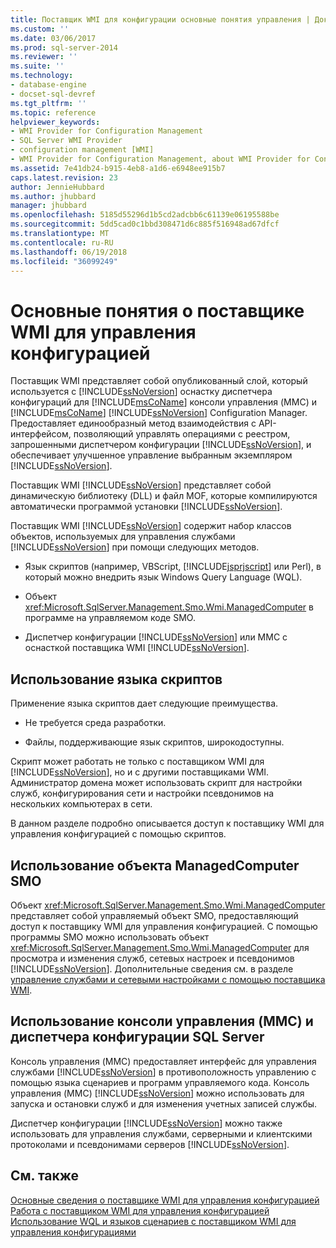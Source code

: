 ```yaml
---
title: Поставщик WMI для конфигурации основные понятия управления | Документы Microsoft
ms.custom: ''
ms.date: 03/06/2017
ms.prod: sql-server-2014
ms.reviewer: ''
ms.suite: ''
ms.technology:
- database-engine
- docset-sql-devref
ms.tgt_pltfrm: ''
ms.topic: reference
helpviewer_keywords:
- WMI Provider for Configuration Management
- SQL Server WMI Provider
- configuration management [WMI]
- WMI Provider for Configuration Management, about WMI Provider for Configuration Management
ms.assetid: 7e41db24-b915-4eb8-a1d6-e6948ee915b7
caps.latest.revision: 23
author: JennieHubbard
ms.author: jhubbard
manager: jhubbard
ms.openlocfilehash: 5185d55296d1b5cd2adcbb6c61139e06195588be
ms.sourcegitcommit: 5dd5cad0c1bbd308471d6c885f516948ad67dfcf
ms.translationtype: MT
ms.contentlocale: ru-RU
ms.lasthandoff: 06/19/2018
ms.locfileid: "36099249"
---
```

# <a name="wmi-provider-for-configuration-management-concepts"></a>Основные понятия о поставщике WMI для управления конфигурацией
  Поставщик WMI представляет собой опубликованный слой, который используется с [!INCLUDE[ssNoVersion](../../includes/ssnoversion-md.md)] оснастку диспетчера конфигураций для [!INCLUDE[msCoName](../../includes/msconame-md.md)] консоли управления (MMC) и [!INCLUDE[msCoName](../../includes/msconame-md.md)] [!INCLUDE[ssNoVersion](../../includes/ssnoversion-md.md)] Configuration Manager. Предоставляет единообразный метод взаимодействия с API-интерфейсом, позволяющий управлять операциями с реестром, запрошенными диспетчером конфигурации [!INCLUDE[ssNoVersion](../../includes/ssnoversion-md.md)], и обеспечивает улучшенное управление выбранным экземпляром [!INCLUDE[ssNoVersion](../../includes/ssnoversion-md.md)].  
  
 Поставщик WMI [!INCLUDE[ssNoVersion](../../includes/ssnoversion-md.md)] представляет собой динамическую библиотеку (DLL) и файл MOF, которые компилируются автоматически программой установки [!INCLUDE[ssNoVersion](../../includes/ssnoversion-md.md)].  
  
 Поставщик WMI [!INCLUDE[ssNoVersion](../../includes/ssnoversion-md.md)] содержит набор классов объектов, используемых для управления службами [!INCLUDE[ssNoVersion](../../includes/ssnoversion-md.md)] при помощи следующих методов.  
  
-   Язык скриптов (например, VBScript, [!INCLUDE[jsprjscript](../../includes/jsprjscript-md.md)] или Perl), в который можно внедрить язык Windows Query Language (WQL).  
  
-   Объект <xref:Microsoft.SqlServer.Management.Smo.Wmi.ManagedComputer> в программе на управляемом коде SMO.  
  
-   Диспетчер конфигурации [!INCLUDE[ssNoVersion](../../includes/ssnoversion-md.md)] или MMC с оснасткой поставщика WMI [!INCLUDE[ssNoVersion](../../includes/ssnoversion-md.md)].  
  
## <a name="using-a-script-language"></a>Использование языка скриптов  
 Применение языка скриптов дает следующие преимущества.  
  
-   Не требуется среда разработки.  
  
-   Файлы, поддерживающие язык скриптов, широкодоступны.  
  
 Скрипт может работать не только с поставщиком WMI для [!INCLUDE[ssNoVersion](../../includes/ssnoversion-md.md)], но и с другими поставщиками WMI. Администратор домена может использовать скрипт для настройки служб, конфигурирования сети и настройки псевдонимов на нескольких компьютерах в сети.  
  
 В данном разделе подробно описывается доступ к поставщику WMI для управления конфигурацией с помощью скриптов.  
  
## <a name="using-the-smo-managedcomputer-object"></a>Использование объекта ManagedComputer SMO  
 Объект <xref:Microsoft.SqlServer.Management.Smo.Wmi.ManagedComputer> представляет собой управляемый объект SMO, предоставляющий доступ к поставщику WMI для управления конфигурацией. С помощью программы SMO можно использовать объект <xref:Microsoft.SqlServer.Management.Smo.Wmi.ManagedComputer> для просмотра и изменения служб, сетевых настроек и псевдонимов [!INCLUDE[ssNoVersion](../../includes/ssnoversion-md.md)]. Дополнительные сведения см. в разделе [управление службами и сетевыми настройками с помощью поставщика WMI](../server-management-objects-smo/tasks/managing-services-and-network-settings-by-using-wmi-provider.md).  
  
## <a name="using-the-microsoft-management-console-or-sql-server-configuration-manager"></a>Использование консоли управления (MMC) и диспетчера конфигурации SQL Server  
 Консоль управления (MMC) предоставляет интерфейс для управления службами [!INCLUDE[ssNoVersion](../../includes/ssnoversion-md.md)] в противоположность управлению с помощью языка сценариев и программ управляемого кода. Консоль управления (MMC) [!INCLUDE[ssNoVersion](../../includes/ssnoversion-md.md)] можно использовать для запуска и остановки служб и для изменения учетных записей службы.  
  
 Диспетчер конфигурации [!INCLUDE[ssNoVersion](../../includes/ssnoversion-md.md)] можно также использовать для управления службами, серверными и клиентскими протоколами и псевдонимами серверов [!INCLUDE[ssNoVersion](../../includes/ssnoversion-md.md)].  
  
## <a name="see-also"></a>См. также  
 [Основные сведения о поставщике WMI для управления конфигурацией](understanding-the-wmi-provider-for-configuration-management.md)   
 [Работа с поставщиком WMI для управления конфигурацией](working-with-the-wmi-provider-for-configuration-management.md)   
 [Использование WQL и языков сценариев с поставщиком WMI для управления конфигурациями](using-wql-and-scripting-languages-with-the-wmi-provider.md)  
  
  